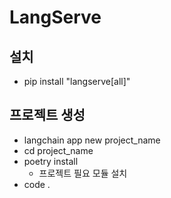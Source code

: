 # LangServe

## 설치

- pip install "langserve[all]"

## 프로젝트 생성

- langchain app new project_name
- cd project_name
- poetry install
  - 프로젝트 필요 모듈 설치
- code .

